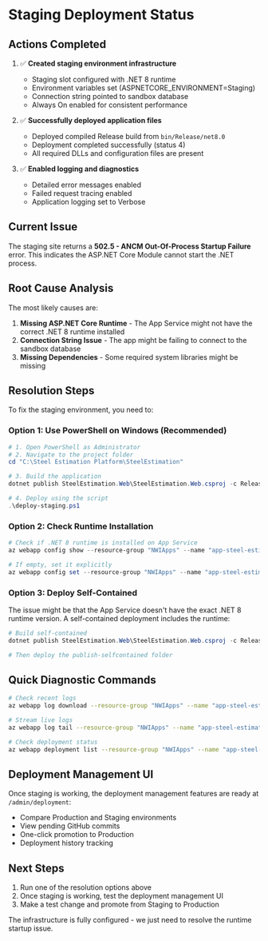 # Staging Deployment Status

## Actions Completed

1. ✅ **Created staging environment infrastructure**
   - Staging slot configured with .NET 8 runtime
   - Environment variables set (ASPNETCORE_ENVIRONMENT=Staging)
   - Connection string pointed to sandbox database
   - Always On enabled for consistent performance

2. ✅ **Successfully deployed application files**
   - Deployed compiled Release build from `bin/Release/net8.0`
   - Deployment completed successfully (status 4)
   - All required DLLs and configuration files are present

3. ✅ **Enabled logging and diagnostics**
   - Detailed error messages enabled
   - Failed request tracing enabled
   - Application logging set to Verbose

## Current Issue

The staging site returns a **502.5 - ANCM Out-Of-Process Startup Failure** error. This indicates the ASP.NET Core Module cannot start the .NET process.

## Root Cause Analysis

The most likely causes are:
1. **Missing ASP.NET Core Runtime** - The App Service might not have the correct .NET 8 runtime installed
2. **Connection String Issue** - The app might be failing to connect to the sandbox database
3. **Missing Dependencies** - Some required system libraries might be missing

## Resolution Steps

To fix the staging environment, you need to:

### Option 1: Use PowerShell on Windows (Recommended)
```powershell
# 1. Open PowerShell as Administrator
# 2. Navigate to the project folder
cd "C:\Steel Estimation Platform\SteelEstimation"

# 3. Build the application
dotnet publish SteelEstimation.Web\SteelEstimation.Web.csproj -c Release -o publish-new --runtime win-x64 --self-contained

# 4. Deploy using the script
.\deploy-staging.ps1
```

### Option 2: Check Runtime Installation
```powershell
# Check if .NET 8 runtime is installed on App Service
az webapp config show --resource-group "NWIApps" --name "app-steel-estimation-prod" --slot "staging" --query "windowsFxVersion"

# If empty, set it explicitly
az webapp config set --resource-group "NWIApps" --name "app-steel-estimation-prod" --slot "staging" --windows-fx-version "DOTNET|8.0"
```

### Option 3: Deploy Self-Contained
The issue might be that the App Service doesn't have the exact .NET 8 runtime version. A self-contained deployment includes the runtime:

```powershell
# Build self-contained
dotnet publish SteelEstimation.Web\SteelEstimation.Web.csproj -c Release -o publish-selfcontained --runtime win-x64 --self-contained true

# Then deploy the publish-selfcontained folder
```

## Quick Diagnostic Commands

```bash
# Check recent logs
az webapp log download --resource-group "NWIApps" --name "app-steel-estimation-prod" --slot "staging"

# Stream live logs
az webapp log tail --resource-group "NWIApps" --name "app-steel-estimation-prod" --slot "staging"

# Check deployment status
az webapp deployment list --resource-group "NWIApps" --name "app-steel-estimation-prod" --slot "staging"
```

## Deployment Management UI

Once staging is working, the deployment management features are ready at `/admin/deployment`:
- Compare Production and Staging environments
- View pending GitHub commits
- One-click promotion to Production
- Deployment history tracking

## Next Steps

1. Run one of the resolution options above
2. Once staging is working, test the deployment management UI
3. Make a test change and promote from Staging to Production

The infrastructure is fully configured - we just need to resolve the runtime startup issue.
